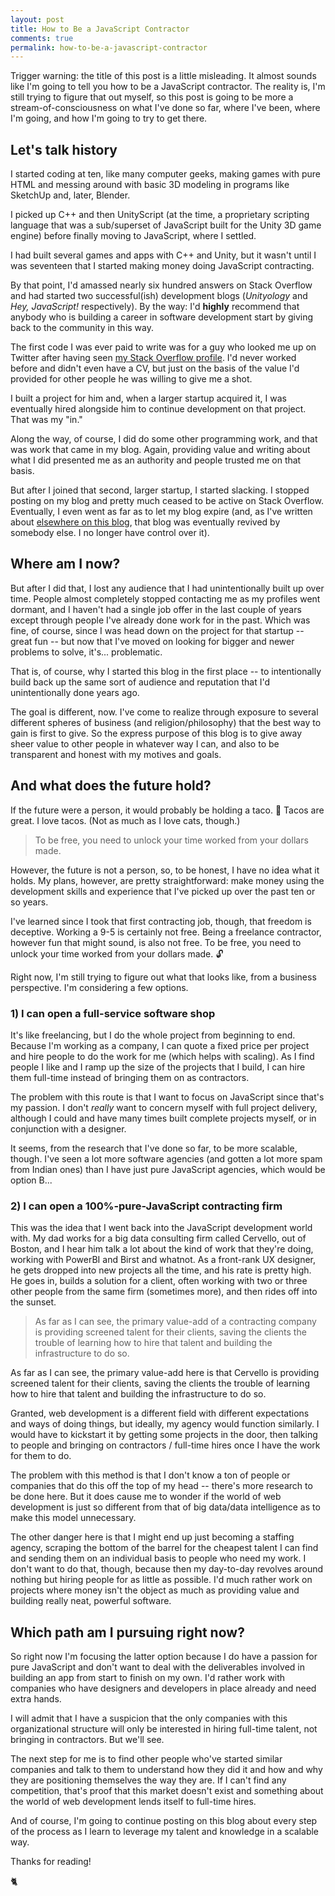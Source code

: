 ```yaml
---
layout: post
title: How to Be a JavaScript Contractor
comments: true
permalink: how-to-be-a-javascript-contractor
---
```


Trigger warning: the title of this post is a little misleading. It almost sounds like I'm going to tell you how to be a JavaScript contractor. The reality is, I'm still trying to figure that out myself, so this post is going to be more a stream-of-consciousness on what I've done so far, where I've been, where I'm going, and how I'm going to try to get there.

## Let's talk history

I started coding at ten, like many computer geeks, making games with pure HTML and messing around with basic 3D modeling in programs like SketchUp and, later, Blender.

I picked up C++ and then UnityScript (at the time, a proprietary scripting language that was a sub/superset of JavaScript built for the Unity 3D game engine) before finally moving to JavaScript, where I settled.

I had built several games and apps with C++ and Unity, but it wasn't until I was seventeen that I started making money doing JavaScript contracting.

By that point, I'd amassed nearly six hundred answers on Stack Overflow and had started two successful(ish) development blogs (_Unityology_ and _Hey, JavaScript!_ respectively). By the way: I'd **highly** recommend that anybody who is building a career in software development start by giving back to the community in this way.

<!--break-->

The first code I was ever paid to write was for a guy who looked me up on Twitter after having seen [my Stack Overflow profile](https://stackoverflow.com/users/339852/elliot-bonneville). I'd never worked before and didn't even have a CV, but just on the basis of the value I'd provided for other people he was willing to give me a shot.

I built a project for him and, when a larger startup acquired it, I was eventually hired alongside him to continue development on that project. That was my "in."

Along the way, of course, I did do some other programming work, and that was work that came in my blog. Again, providing value and writing about what I did presented me as an authority and people trusted me on that basis.

But after I joined that second, larger startup, I started slacking. I stopped posting on my blog and pretty much ceased to be active on Stack Overflow. Eventually, I even went as far as to let my blog expire (and, as I've written about [elsewhere on this blog](hello-world), that blog was eventually revived by somebody else. I no longer have control over it).

## Where am I now?

But after I did that, I lost any audience that I had unintentionally built up over time. People almost completely stopped contacting me as my profiles went dormant, and I haven't had a single job offer in the last couple of years except through people I've already done work for in the past. Which was fine, of course, since I was head down on the project for that startup -- great fun -- but now that I've moved on looking for bigger and newer problems to solve, it's... problematic.

That is, of course, why I started this blog in the first place -- to intentionally build back up the same sort of audience and reputation that I'd unintentionally done years ago.

The goal is different, now. I've come to realize through exposure to several different spheres of business (and religion/philosophy) that the best way to gain is first to give. So the express purpose of this blog is to give away sheer value to other people in whatever way I can, and also to be transparent and honest with my motives and goals. 

## And what does the future hold?

If the future were a person, it would probably be holding a taco. 🌮 Tacos are great. I love tacos. (Not as much as I love cats, though.)

> To be free, you need to unlock your time worked from your dollars made.

However, the future is not a person, so, to be honest, I have no idea what it holds. My plans, however, are pretty straightforward: make money using the development skills and experience that I've picked up over the past ten or so years.

I've learned since I took that first contracting job, though, that freedom is deceptive. Working a 9-5 is certainly not free. Being a freelance contractor, however fun that might sound, is also not free. To be free, you need to unlock your time worked from your dollars made. 🔓

Right now, I'm still trying to figure out what that looks like, from a business perspective. I'm considering a few options.

### 1) I can open a full-service software shop

It's like freelancing, but I do the whole project from beginning to end. Because I'm working as a company, I can quote a fixed price per project and hire people to do the work for me (which helps with scaling). As I find people I like and I ramp up the size of the projects that I build, I can hire them full-time instead of bringing them on as contractors.

The problem with this route is that I want to focus on JavaScript since that's my passion. I don't _really_ want to concern myself with full project delivery, although I could and have many times built complete projects myself, or in conjunction with a designer.

It seems, from the research that I've done so far, to be more scalable, though. I've seen a lot more software agencies (and gotten a lot more spam from Indian ones) than I have just pure JavaScript agencies, which would be option B...

### 2) I can open a 100%-pure-JavaScript contracting firm

This was the idea that I went back into the JavaScript development world with. My dad works for a big data consulting firm called Cervello, out of Boston, and I hear him talk a lot about the kind of work that they're doing, working with PowerBI and Birst and whatnot. As a front-rank UX designer, he gets dropped into new projects all the time, and his rate is pretty high. He goes in, builds a solution for a client, often working with two or three other people from the same firm (sometimes more), and then rides off into the sunset.

> As far as I can see, the primary value-add of a contracting company is providing screened talent for their clients, saving the clients the trouble of learning how to hire that talent and building the infrastructure to do so.

As far as I can see, the primary value-add here is that Cervello is providing screened talent for their clients, saving the clients the trouble of learning how to hire that talent and building the infrastructure to do so.

Granted, web development is a different field with different expectations and ways of doing things, but ideally, my agency would function similarly. I would have to kickstart it by getting some projects in the door, then talking to people and bringing on contractors / full-time hires once I have the work for them to do.

The problem with this method is that I don't know a ton of people or companies that do this off the top of my head -- there's more research to be done here. But it does cause me to wonder if the world of web development is just so different from that of big data/data intelligence as to make this model unnecessary.

The other danger here is that I might end up just becoming a staffing agency, scraping the bottom of the barrel for the cheapest talent I can find and sending them on an individual basis to people who need my work. I don't want to do that, though, because then my day-to-day revolves around nothing but hiring people for as little as possible. I'd much rather work on projects where money isn't the object as much as providing value and building really neat, powerful software.

## Which path am I pursuing right now?

So right now I'm focusing the latter option because I do have a passion for pure JavaScript and don't want to deal with the deliverables involved in building an app from start to finish on my own. I'd rather work with companies who have designers and developers in place already and need extra hands.

I will admit that I have a suspicion that the only companies with this organizational structure will only be interested in hiring full-time talent, not bringing in contractors. But we'll see.

The next step for me is to find other people who've started similar companies and talk to them to understand how they did it and how and why they are positioning themselves the way they are. If I can't find any competition, that's proof that this market doesn't exist and something about the world of web development lends itself to full-time hires.

And of course, I'm going to continue posting on this blog about every step of the process as I learn to leverage my talent and knowledge in a scalable way.

Thanks for reading!

🐈
